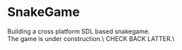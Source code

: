 # SnakeGame
Building a cross platform SDL based snakegame.\
The game is under construction.\ 
CHECK BACK LATTER.\
